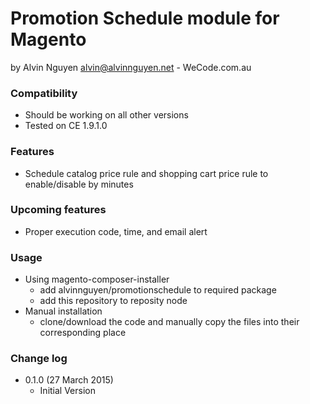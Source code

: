 # Promotion Schedule module for Magento
by Alvin Nguyen <alvin@alvinnguyen.net> - WeCode.com.au

### Compatibility
* Should be working on all other versions
* Tested on CE 1.9.1.0

### Features
* Schedule catalog price rule and shopping cart price rule to enable/disable by minutes

### Upcoming features
* Proper execution code, time, and email alert

### Usage
* Using magento-composer-installer
  * add alvinnguyen/promotionschedule to required package
  * add this repository to reposity node
* Manual installation
  * clone/download the code and manually copy the files into their corresponding place

### Change log
* 0.1.0 (27 March 2015)
  * Initial Version
